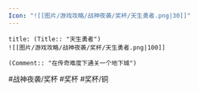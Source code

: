```yaml
---
Icon: "![[图片/游戏攻略/战神夜袭/奖杯/天生勇者.png|30]]"
---
```

```ad-common-bronze-trophy
title: (Title:: "天生勇者")
![[图片/游戏攻略/战神夜袭/奖杯/天生勇者.png|100]]

(Comment:: "在传奇难度下通关一个地下城")
```

#战神夜袭/奖杯 #奖杯 #奖杯/铜

